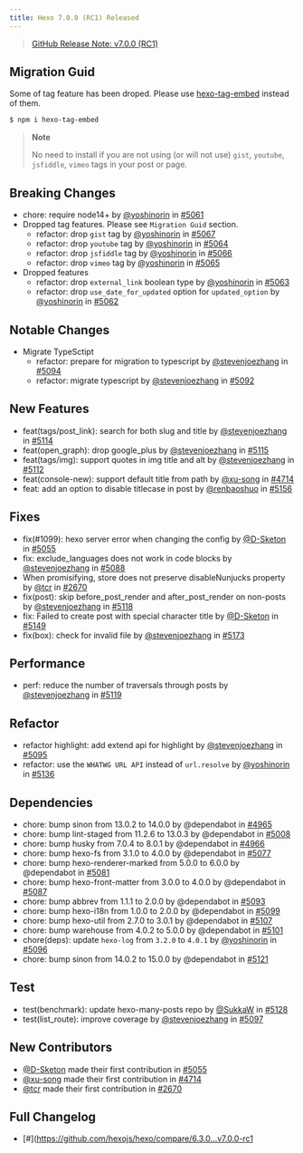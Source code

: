 ```yaml
---
title: Hexo 7.0.0 (RC1) Released
---
```


> [GitHub Release Note: v7.0.0 (RC1)](https://github.com/hexojs/hexo/releases/tag/v7.0.0-rc1)

## Migration Guid

Some of tag feature has been droped. Please use [hexo-tag-embed](https://github.com/hexojs/hexo-tag-embed) instead of them.

```sh
$ npm i hexo-tag-embed
```

> **Note**
>
> No need to install if you are not using (or will not use) `gist`, `youtube`, `jsfiddle`, `vimeo` tags in your post or page.

## Breaking Changes

* chore: require node14+ by [@yoshinorin] in [#5061](https://github.com/hexojs/hexo/pull/5061)
* Dropped tag features. Please see `Migration Guid` section.
    * refactor: drop `gist` tag by [@yoshinorin] in [#5067](https://github.com/hexojs/hexo/pull/5067)
    * refactor: drop `youtube` tag by [@yoshinorin] in [#5064](https://github.com/hexojs/hexo/pull/5064)
    * refactor: drop `jsfiddle` tag by [@yoshinorin] in [#5066](https://github.com/hexojs/hexo/pull/5066)
    * refactor: drop `vimeo` tag by [@yoshinorin] in [#5065](https://github.com/hexojs/hexo/pull/5065)
* Dropped features
    * refactor: drop `external_link` boolean type by [@yoshinorin] in [#5063](https://github.com/hexojs/hexo/pull/5063)
    * refactor: drop `use_date_for_updated` option for `updated_option` by [@yoshinorin] in [#5062](https://github.com/hexojs/hexo/pull/5062)

## Notable Changes

* Migrate TypeSctipt
    * refactor: prepare for migration to typescript by [@stevenjoezhang] in [#5094](https://github.com/hexojs/hexo/pull/5094)
    * refactor: migrate typescript by [@stevenjoezhang] in [#5092](https://github.com/hexojs/hexo/pull/5092)

## New Features

* feat(tags/post_link): search for both slug and title by [@stevenjoezhang] in [#5114](https://github.com/hexojs/hexo/pull/5114)
* feat(open_graph): drop google_plus by [@stevenjoezhang] in [#5115](https://github.com/hexojs/hexo/pull/5115)
* feat(tags/img): support quotes in img title and alt by [@stevenjoezhang] in [#5112](https://github.com/hexojs/hexo/pull/5112)
* feat(console-new): support default title from path by [@xu-song] in [#4714](https://github.com/hexojs/hexo/pull/4714)
* feat: add an option to disable titlecase in post by [@renbaoshuo] in [#5156](https://github.com/hexojs/hexo/pull/5156)

## Fixes

* fix(#1099): hexo server error when changing the config by [@D-Sketon] in [#5055](https://github.com/hexojs/hexo/pull/5055)
* fix: exclude_languages does not work in code blocks by [@stevenjoezhang] in [#5088](https://github.com/hexojs/hexo/pull/5088)
* When promisifying, store does not preserve disableNunjucks property by [@tcr] in [#2670](https://github.com/hexojs/hexo/pull/2670)
* fix(post): skip before_post_render and after_post_render on non-posts by [@stevenjoezhang] in [#5118](https://github.com/heojs/hexo/pull/5118)
* fix: Failed to create post with special character title by [@D-Sketon] in [#5149](https://github.com/hexojs/hexo/pull/5149)
* fix(box): check for invalid file by [@stevenjoezhang] in [#5173](https://github.com/hexojs/hexo/pull/5173)

## Performance

* perf: reduce the number of traversals through posts by [@stevenjoezhang] in [#5119](https://github.com/hexojs/hexo/pull/5119)

## Refactor

* refactor highlight: add extend api for highlight by [@stevenjoezhang] in [#5095](https://github.com/hexojs/hexo/pull/5095)
* refactor: use the `WHATWG URL API` instead of `url.resolve` by [@yoshinorin] in [#5136](https://github.com/hexojs/hexo/pull/5136)

## Dependencies

* chore: bump sinon from 13.0.2 to 14.0.0 by @dependabot in [#4965](https://github.com/hexojs/hexo/pull/4965)
* chore: bump lint-staged from 11.2.6 to 13.0.3 by @dependabot in [#5008](https://github.com/hexojs/hexo/pull/5008)
* chore: bump husky from 7.0.4 to 8.0.1 by @dependabot in [#4966](https://github.com/hexojs/hexo/pull/4966)
* chore: bump hexo-fs from 3.1.0 to 4.0.0 by @dependabot in [#5077](https://github.com/hexojs/hexo/pull/5077)
* chore: bump hexo-renderer-marked from 5.0.0 to 6.0.0 by @dependabot in [#5081](https://github.com/hexojs/hexo/pull/5081)
* chore: bump hexo-front-matter from 3.0.0 to 4.0.0 by @dependabot in [#5087](https://github.com/hexojs/hexo/pull/5087)
* chore: bump abbrev from 1.1.1 to 2.0.0 by @dependabot in [#5093](https://github.com/hexojs/hexo/pull/5093)
* chore: bump hexo-i18n from 1.0.0 to 2.0.0 by @dependabot in [#5099](https://github.com/hexojs/hexo/pull/5099)
* chore: bump hexo-util from 2.7.0 to 3.0.1 by @dependabot in [#5107](https://github.com/hexojs/hexo/pull/5107)
* chore: bump warehouse from 4.0.2 to 5.0.0 by @dependabot in [#5101](https://github.com/hexojs/hexo/pull/5101)
* chore(deps): update `hexo-log` from `3.2.0` to `4.0.1` by [@yoshinorin] in [#5096](https://github.com/hexojs/hexo/pull/5096)
* chore: bump sinon from 14.0.2 to 15.0.0 by @dependabot in [#5121](https://github.com/hexojs/hexo/pull/5121)

## Test

* test(benchmark): update hexo-many-posts repo by [@SukkaW] in [#5128](https://github.com/hexojs/hexo/pull/5128)
* test(list_route): improve coverage by [@stevenjoezhang] in [#5097](https://github.com/hexojs/hexo/pull/5097)

## New Contributors

* [@D-Sketon] made their first contribution in [#5055](https://github.com/hexojs/hexo/pull/5055)
* [@xu-song] made their first contribution in [#4714](https://github.com/hexojs/hexo/pull/4714)
* [@tcr] made their first contribution in [#2670](https://github.com/hexojs/hexo/pull/2670)

## Full Changelog

* [#](https://github.com/hexojs/hexo/compare/6.3.0...v7.0.0-rc1

[@stevenjoezhang]: https://github.com/stevenjoezhang
[@renbaoshuo]: https://github.com/renbaoshuo
[@xu-song]: https://github.com/xu-song
[@D-Sketon]: https://github.com/D-Sketon
[@tcr]: https://github.com/tcr
[@SukkaW]: https://github.com/SukkaW
[@yoshinorin]: https://github.com/yoshinorin